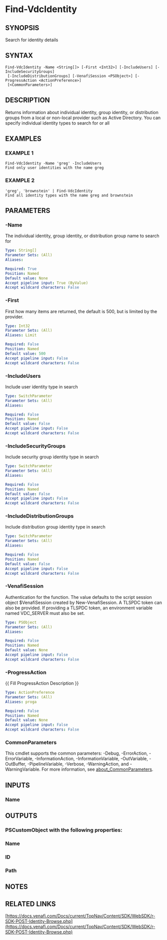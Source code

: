 # Find-VdcIdentity

## SYNOPSIS
Search for identity details

## SYNTAX

```
Find-VdcIdentity -Name <String[]> [-First <Int32>] [-IncludeUsers] [-IncludeSecurityGroups]
 [-IncludeDistributionGroups] [-VenafiSession <PSObject>] [-ProgressAction <ActionPreference>]
 [<CommonParameters>]
```

## DESCRIPTION
Returns information about individual identity, group identity, or distribution groups from a local or non-local provider such as Active Directory.
You can specify individual identity types to search for or all

## EXAMPLES

### EXAMPLE 1
```
Find-VdcIdentity -Name 'greg' -IncludeUsers
Find only user identities with the name greg
```

### EXAMPLE 2
```
'greg', 'brownstein' | Find-VdcIdentity
Find all identity types with the name greg and brownstein
```

## PARAMETERS

### -Name
The individual identity, group identity, or distribution group name to search for

```yaml
Type: String[]
Parameter Sets: (All)
Aliases:

Required: True
Position: Named
Default value: None
Accept pipeline input: True (ByValue)
Accept wildcard characters: False
```

### -First
First how many items are returned, the default is 500, but is limited by the provider.

```yaml
Type: Int32
Parameter Sets: (All)
Aliases: Limit

Required: False
Position: Named
Default value: 500
Accept pipeline input: False
Accept wildcard characters: False
```

### -IncludeUsers
Include user identity type in search

```yaml
Type: SwitchParameter
Parameter Sets: (All)
Aliases:

Required: False
Position: Named
Default value: False
Accept pipeline input: False
Accept wildcard characters: False
```

### -IncludeSecurityGroups
Include security group identity type in search

```yaml
Type: SwitchParameter
Parameter Sets: (All)
Aliases:

Required: False
Position: Named
Default value: False
Accept pipeline input: False
Accept wildcard characters: False
```

### -IncludeDistributionGroups
Include distribution group identity type in search

```yaml
Type: SwitchParameter
Parameter Sets: (All)
Aliases:

Required: False
Position: Named
Default value: False
Accept pipeline input: False
Accept wildcard characters: False
```

### -VenafiSession
Authentication for the function.
The value defaults to the script session object $VenafiSession created by New-VenafiSession.
A TLSPDC token can also be provided.
If providing a TLSPDC token, an environment variable named VDC_SERVER must also be set.

```yaml
Type: PSObject
Parameter Sets: (All)
Aliases:

Required: False
Position: Named
Default value: None
Accept pipeline input: False
Accept wildcard characters: False
```

### -ProgressAction
{{ Fill ProgressAction Description }}

```yaml
Type: ActionPreference
Parameter Sets: (All)
Aliases: proga

Required: False
Position: Named
Default value: None
Accept pipeline input: False
Accept wildcard characters: False
```

### CommonParameters
This cmdlet supports the common parameters: -Debug, -ErrorAction, -ErrorVariable, -InformationAction, -InformationVariable, -OutVariable, -OutBuffer, -PipelineVariable, -Verbose, -WarningAction, and -WarningVariable. For more information, see [about_CommonParameters](http://go.microsoft.com/fwlink/?LinkID=113216).

## INPUTS

### Name
## OUTPUTS

### PSCustomObject with the following properties:
###     Name
###     ID
###     Path
## NOTES

## RELATED LINKS

[https://docs.venafi.com/Docs/current/TopNav/Content/SDK/WebSDK/r-SDK-POST-Identity-Browse.php](https://docs.venafi.com/Docs/current/TopNav/Content/SDK/WebSDK/r-SDK-POST-Identity-Browse.php)

